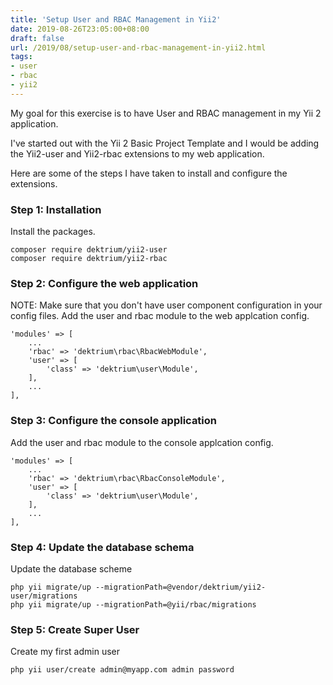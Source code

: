 ```yaml
---
title: 'Setup User and RBAC Management in Yii2'
date: 2019-08-26T23:05:00+08:00
draft: false
url: /2019/08/setup-user-and-rbac-management-in-yii2.html
tags:
- user
- rbac
- yii2
---
```


My goal for this exercise is to have User and RBAC management in my Yii 2 application.

I've started out with the Yii 2 Basic Project Template and I would be adding the Yii2-user and Yii2-rbac extensions to my web application.

Here are some of the steps I have taken to install and configure the extensions.

### Step 1: Installation

Install the packages.

```
composer require dektrium/yii2-user
composer require dektrium/yii2-rbac
```

### Step 2: Configure the web application

NOTE: Make sure that you don't have user component configuration in your config files.
Add the user and rbac module to the web applcation config.

```
'modules' => [
    ...
    'rbac' => 'dektrium\rbac\RbacWebModule',
    'user' => [
        'class' => 'dektrium\user\Module',
    ],
    ...
],
```

### Step 3: Configure the console application

Add the user and rbac module to the console applcation config.

```
'modules' => [
    ...
    'rbac' => 'dektrium\rbac\RbacConsoleModule',
    'user' => [
        'class' => 'dektrium\user\Module',
    ],
    ...
],
```

### Step 4: Update the database schema

Update the database scheme

```
php yii migrate/up --migrationPath=@vendor/dektrium/yii2-user/migrations
php yii migrate/up --migrationPath=@yii/rbac/migrations
```

### Step 5: Create Super User

Create my first admin user

```
php yii user/create admin@myapp.com admin password
```